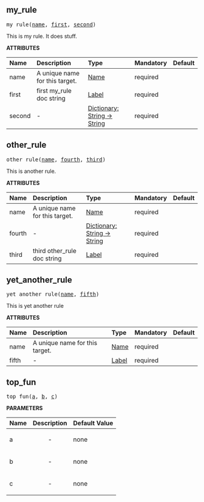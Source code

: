 <!-- Generated with Stardoc: http://skydoc.bazel.build -->

<a name="#my_rule"></a>

## my_rule

<pre>
my_rule(<a href="#my_rule-name">name</a>, <a href="#my_rule-first">first</a>, <a href="#my_rule-second">second</a>)
</pre>

This is my rule. It does stuff.

**ATTRIBUTES**


| Name  | Description | Type | Mandatory | Default |
| :------------- | :------------- | :------------- | :------------- | :------------- |
| <a id="my_rule-name"></a>name |  A unique name for this target.   | <a href="https://bazel.build/docs/build-ref.html#name">Name</a> | required |  |
| <a id="my_rule-first"></a>first |  first my_rule doc string   | <a href="https://bazel.build/docs/build-ref.html#labels">Label</a> | required |  |
| <a id="my_rule-second"></a>second |  -   | <a href="https://bazel.build/docs/skylark/lib/dict.html">Dictionary: String -> String</a> | required |  |


<a name="#other_rule"></a>

## other_rule

<pre>
other_rule(<a href="#other_rule-name">name</a>, <a href="#other_rule-fourth">fourth</a>, <a href="#other_rule-third">third</a>)
</pre>

This is another rule.

**ATTRIBUTES**


| Name  | Description | Type | Mandatory | Default |
| :------------- | :------------- | :------------- | :------------- | :------------- |
| <a id="other_rule-name"></a>name |  A unique name for this target.   | <a href="https://bazel.build/docs/build-ref.html#name">Name</a> | required |  |
| <a id="other_rule-fourth"></a>fourth |  -   | <a href="https://bazel.build/docs/skylark/lib/dict.html">Dictionary: String -> String</a> | required |  |
| <a id="other_rule-third"></a>third |  third other_rule doc string   | <a href="https://bazel.build/docs/build-ref.html#labels">Label</a> | required |  |


<a name="#yet_another_rule"></a>

## yet_another_rule

<pre>
yet_another_rule(<a href="#yet_another_rule-name">name</a>, <a href="#yet_another_rule-fifth">fifth</a>)
</pre>

This is yet another rule

**ATTRIBUTES**


| Name  | Description | Type | Mandatory | Default |
| :------------- | :------------- | :------------- | :------------- | :------------- |
| <a id="yet_another_rule-name"></a>name |  A unique name for this target.   | <a href="https://bazel.build/docs/build-ref.html#name">Name</a> | required |  |
| <a id="yet_another_rule-fifth"></a>fifth |  -   | <a href="https://bazel.build/docs/build-ref.html#labels">Label</a> | required |  |


<a name="#top_fun"></a>

## top_fun

<pre>
top_fun(<a href="#top_fun-a">a</a>, <a href="#top_fun-b">b</a>, <a href="#top_fun-c">c</a>)
</pre>



**PARAMETERS**


| Name  | Description | Default Value |
| :------------- | :------------- | :------------- |
| <a id="top_fun-a"></a>a |  <p align="center"> - </p>   |  none |
| <a id="top_fun-b"></a>b |  <p align="center"> - </p>   |  none |
| <a id="top_fun-c"></a>c |  <p align="center"> - </p>   |  none |


